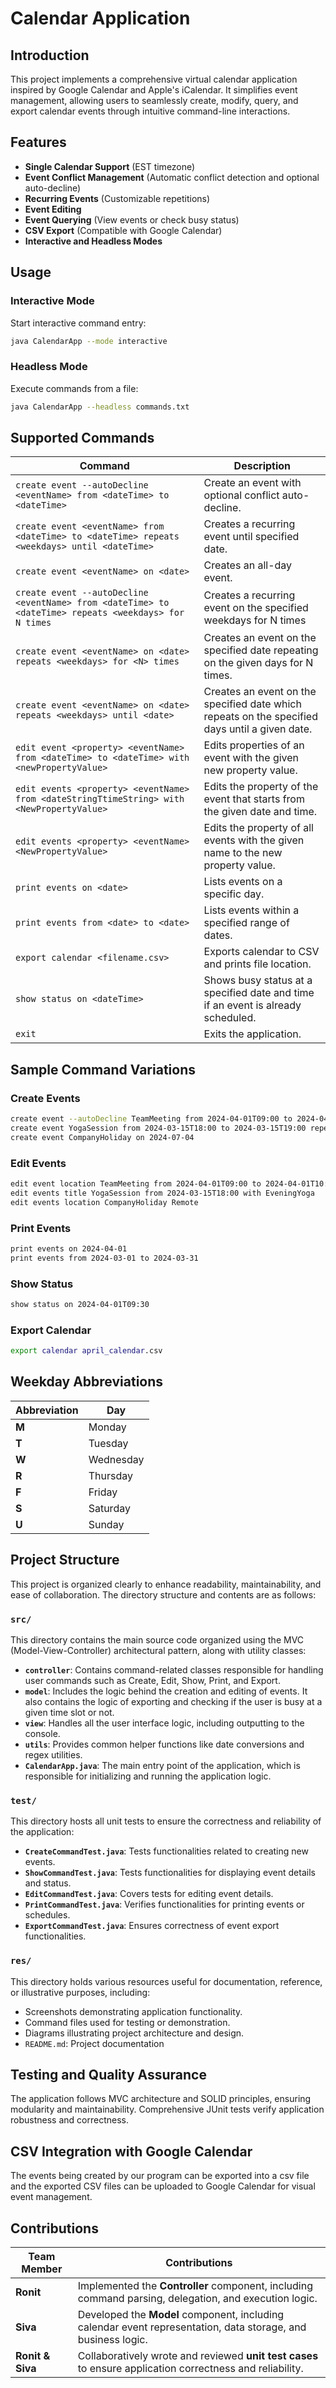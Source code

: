 # Calendar Application

## Introduction

This project implements a comprehensive virtual calendar application inspired by Google Calendar and Apple's iCalendar. It simplifies event management, allowing users to seamlessly create, modify, query, and export calendar events through intuitive command-line interactions.

## Features

- **Single Calendar Support** (EST timezone)
- **Event Conflict Management** (Automatic conflict detection and optional auto-decline)
- **Recurring Events** (Customizable repetitions)
- **Event Editing**
- **Event Querying** (View events or check busy status)
- **CSV Export** (Compatible with Google Calendar)
- **Interactive and Headless Modes**

## Usage

### Interactive Mode

Start interactive command entry:

```bash
java CalendarApp --mode interactive
```

### Headless Mode

Execute commands from a file:

```bash
java CalendarApp --headless commands.txt
```

## Supported Commands

| Command                                                                                                 | Description                                                                                    |
| ------------------------------------------------------------------------------------------------------- | ---------------------------------------------------------------------------------------------- |
| `create event --autoDecline <eventName> from <dateTime> to <dateTime>`                                  | Create an event with optional conflict auto-decline.                                           |
| `create event <eventName> from <dateTime> to <dateTime> repeats <weekdays> until <dateTime>`            | Creates a recurring event until specified date.                                                | 
| `create event <eventName> on <date>`                                                                    | Creates an all-day event.                                                                      |
| `create event --autoDecline <eventName> from <dateTime> to <dateTime> repeats <weekdays> for N times`   | Creates a recurring event on the specified weekdays for N times                                |
| `create event <eventName> on <date> repeats <weekdays> for <N> times`                                   | Creates an event on the specified date repeating on the given days for N times.                |
| `create event <eventName> on <date> repeats <weekdays> until <date>`                                    | Creates an event on the specified date which repeats on the specified days until a given date. |
| `edit event <property> <eventName> from <dateTime> to <dateTime> with <newPropertyValue>`               | Edits properties of an event with the given new property value.                                |
| `edit events <property> <eventName> from <dateStringTtimeString> with <NewPropertyValue>`               | Edits the property of the event that starts from the given date and time.                      |
| `edit events <property> <eventName> <NewPropertyValue>`                                                 | Edits the property of all events with the given name to the new property value.                |
| `print events on <date>`                                                                                | Lists events on a specific day.                                                                |
| `print events from <date> to <date>`                                                                    | Lists events within a specified range of dates.                                                |
| `export calendar <filename.csv>`                                                                        | Exports calendar to CSV and prints file location.                                              |
| `show status on <dateTime>`                                                                             | Shows busy status at a specified date and time if an event is already scheduled.               |
| `exit`                                                                                                  | Exits the application.                                                                         |

## Sample Command Variations

### Create Events

```bash
create event --autoDecline TeamMeeting from 2024-04-01T09:00 to 2024-04-01T10:00
create event YogaSession from 2024-03-15T18:00 to 2024-03-15T19:00 repeats TR until 2024-05-30
create event CompanyHoliday on 2024-07-04
```

### Edit Events

```bash
edit event location TeamMeeting from 2024-04-01T09:00 to 2024-04-01T10:00 with ConferenceRoomA
edit events title YogaSession from 2024-03-15T18:00 with EveningYoga
edit events location CompanyHoliday Remote
```

### Print Events

```bash
print events on 2024-04-01
print events from 2024-03-01 to 2024-03-31
```

### Show Status

```bash
show status on 2024-04-01T09:30
```

### Export Calendar

```bash
export calendar april_calendar.csv
```

## Weekday Abbreviations

| Abbreviation | Day       |
|--------------|-----------|
| **M**        | Monday    |
| **T**        | Tuesday   |
| **W**        | Wednesday |
| **R**        | Thursday  |
| **F**        | Friday    |
| **S**        | Saturday  |
| **U**        | Sunday    |

## Project Structure
This project is organized clearly to enhance readability, maintainability, and ease of collaboration. The directory structure and contents are as follows:

### `src/`
This directory contains the main source code organized using the MVC (Model-View-Controller) architectural pattern, along with utility classes:

- **`controller`**: Contains command-related classes responsible for handling user commands such as Create, Edit, Show, Print, and Export.
- **`model`**: Includes the logic behind the creation and editing of events. It also contains the logic of exporting and checking if the user is busy at a given time slot or not.
- **`view`**: Handles all the user interface logic, including outputting to the console.
- **`utils`**: Provides common helper functions like date conversions and regex utilities.
- **`CalendarApp.java`**: The main entry point of the application, which is responsible for initializing and running the application logic.

### `test/`
This directory hosts all unit tests to ensure the correctness and reliability of the application:

- **`CreateCommandTest.java`**: Tests functionalities related to creating new events.
- **`ShowCommandTest.java`**: Tests functionalities for displaying event details and status.
- **`EditCommandTest.java`**: Covers tests for editing event details.
- **`PrintCommandTest.java`**: Verifies functionalities for printing events or schedules.
- **`ExportCommandTest.java`**: Ensures correctness of event export functionalities.

### `res/`
This directory holds various resources useful for documentation, reference, or illustrative purposes, including:

- Screenshots demonstrating application functionality.
- Command files used for testing or demonstration.
- Diagrams illustrating project architecture and design.
- `README.md`: Project documentation

## Testing and Quality Assurance

The application follows MVC architecture and SOLID principles, ensuring modularity and maintainability. Comprehensive JUnit tests verify application robustness and correctness.

## CSV Integration with Google Calendar

The events being created by our program can be exported into a csv file and the exported CSV files can be uploaded to Google Calendar for visual event management.

## Contributions
 
| Team Member | Contributions                                             |
|-------------|-----------------------------------------------------------|
| **Ronit**   | Implemented the **Controller** component, including command parsing, delegation, and execution logic. |
| **Siva**    | Developed the **Model** component, including calendar event representation, data storage, and business logic. |
| **Ronit & Siva** | Collaboratively wrote and reviewed **unit test cases** to ensure application correctness and reliability. |

